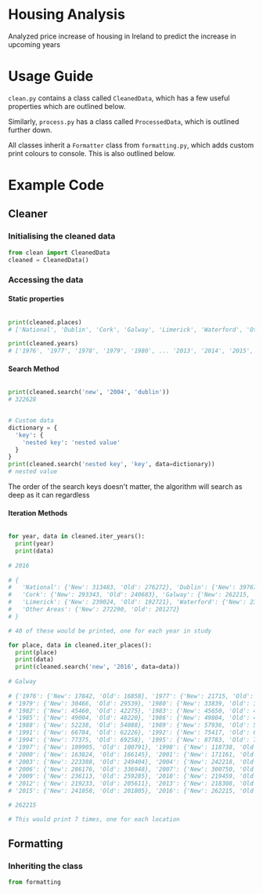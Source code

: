 # Housing Analysis
Analyzed price increase of housing in Ireland to predict the increase in upcoming years


# Usage Guide
`clean.py` contains a class called `CleanedData`, which has a few useful properties which are outlined below.

Similarly, `process.py` has a class called `ProcessedData`, which is outlined further down.

All classes inherit a `Formatter` class from `formatting.py`, which adds custom print colours to console. This is
also outlined below.


# Example Code


## Cleaner


### Initialising the cleaned data
```python
from clean import CleanedData
cleaned = CleanedData()
```

### Accessing the data


#### Static properties
```python

print(cleaned.places)     
# ['National', 'Dublin', 'Cork', 'Galway', 'Limerick', 'Waterford', 'Other Areas']

print(cleaned.years)    
# ['1976', '1977', '1978', '1979', '1980', ... '2013', '2014', '2015', '2016']
```

#### Search Method
```python

print(cleaned.search('new', '2004', 'dublin')) 
# 322628


# Custom data
dictionary = {
  'key': {
    'nested key': 'nested value'
  }
}
print(cleaned.search('nested key', 'key', data=dictionary))
# nested value 

```
The order of the search keys doesn't matter, the algorithm will search as deep as it can regardless
#### Iteration Methods
```python

for year, data in cleaned.iter_years():
  print(year)
  print(data)
  
# 2016
  
# {
#   'National': {'New': 313483, 'Old': 276272}, 'Dublin': {'New': 397676, 'Old': 351354}, 
#   'Cork': {'New': 293343, 'Old': 240683}, 'Galway': {'New': 262215, 'Old': 214645},
#   'Limerick': {'New': 239024, 'Old': 192721}, 'Waterford': {'New': 239409, 'Old': 179609}, 
#   'Other Areas': {'New': 272290, 'Old': 201272}
# }

# 40 of these would be printed, one for each year in study

for place, data in cleaned.iter_places():
  print(place)
  print(data)
  print(cleaned.search('new', '2016', data=data))
  
# Galway
  
# {'1976': {'New': 17842, 'Old': 16858}, '1977': {'New': 21715, 'Old': 20792}, '1978': {'New': 26244, 'Old': 27862}, 
# '1979': {'New': 30466, 'Old': 29539}, '1980': {'New': 33839, 'Old': 32978}, '1981': {'New': 39729, 'Old': 40333}, 
# '1982': {'New': 45460, 'Old': 42275}, '1983': {'New': 45650, 'Old': 42943}, '1984': {'New': 45774, 'Old': 47385}, 
# '1985': {'New': 49004, 'Old': 48220}, '1986': {'New': 49804, 'Old': 49767}, '1987': {'New': 48162, 'Old': 46427}, 
# '1988': {'New': 52238, 'Old': 54088}, '1989': {'New': 57936, 'Old': 56866}, '1990': {'New': 68019, 'Old': 61413}, 
# '1991': {'New': 66784, 'Old': 62226}, '1992': {'New': 75417, 'Old': 62874}, '1993': {'New': 74761, 'Old': 71298}, 
# '1994': {'New': 77375, 'Old': 69258}, '1995': {'New': 87783, 'Old': 78370}, '1996': {'New': 93050, 'Old': 88020}, 
# '1997': {'New': 109905, 'Old': 100791}, '1998': {'New': 118738, 'Old': 126914}, '1999': {'New': 138928, 'Old': 147152}, 
# '2000': {'New': 163824, 'Old': 166145}, '2001': {'New': 171161, 'Old': 189713}, '2002': {'New': 187607, 'Old': 206571}, 
# '2003': {'New': 223388, 'Old': 249404}, '2004': {'New': 242218, 'Old': 278813}, '2005': {'New': 274905, 'Old': 317811}, 
# '2006': {'New': 286176, 'Old': 336948}, '2007': {'New': 300750, 'Old': 344958}, '2008': {'New': 292777, 'Old': 333778}, 
# '2009': {'New': 236113, 'Old': 259285}, '2010': {'New': 219459, 'Old': 236695}, '2011': {'New': 229558, 'Old': 216748}, 
# '2012': {'New': 219233, 'Old': 205611}, '2013': {'New': 218308, 'Old': 199224}, '2014': {'New': 218016, 'Old': 198869}, 
# '2015': {'New': 241058, 'Old': 201805}, '2016': {'New': 262215, 'Old': 214645}}

# 262215

# This would print 7 times, one for each location
```

## Formatting 

### Inheriting the class
```python
from formatting
```
